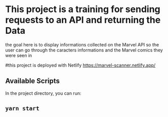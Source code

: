 # This project is a training for sending requests to an API and returning the Data

the goal here is to display informations collected on the Marvel API so the user can 
go through the caracters informations and the Marvel comics they were seen in

#this project is deployed with Netlify
https://marvel-scanner.netlify.app/

## Available Scripts

In the project directory, you can run:

## `yarn start`
